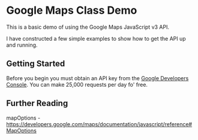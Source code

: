 # Google Maps Class Demo

This is a basic demo of using the Google Maps JavaScript v3 API.

I have constructed a few simple examples to show how to get the API up and running.

## Getting Started

Before you begin you must obtain an API key from the [Google Developers Console](https://console.developers.google.com/). You can make 25,000 requests per day fo' free.

## Further Reading

mapOptions - https://developers.google.com/maps/documentation/javascript/reference#MapOptions

